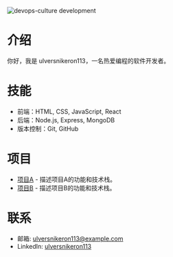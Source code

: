 ![devops-culture development](https://media2.giphy.com/media/v1.Y2lkPTdiYzJhNDkwZnVydXRpY2tlZDFobmpjbXBqZ3JxOGt1Ymd2bG5ycm4zdml3OTk0MyZlcD12MV9naWZzX3NlYXJjaCZjdD1n/vSgfne06tN2Ct2FkDw/giphy.gif)

# 介绍
你好，我是 ulversnikeron113，一名热爱编程的软件开发者。

# 技能
- 前端：HTML, CSS, JavaScript, React
- 后端：Node.js, Express, MongoDB
- 版本控制：Git, GitHub

# 项目
- [项目A](https://github.com/ulversnikeron113/project-a) - 描述项目A的功能和技术栈。
- [项目B](https://github.com/ulversnikeron113/project-b) - 描述项目B的功能和技术栈。

# 联系
- 邮箱: ulversnikeron113@example.com
- LinkedIn: [ulversnikeron113](https://www.linkedin.com/in/ulversnikeron113)